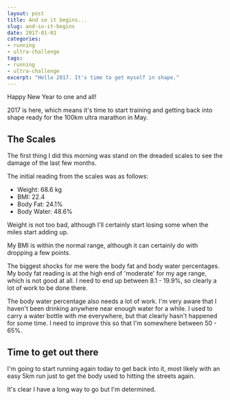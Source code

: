 ```yaml
---
layout: post
title: And so it begins...
slug: and-so-it-begins
date: 2017-01-01
categories:
- running
- ultra-challenge
tags:
- running
- ultra-challenge
excerpt: "Hello 2017. It's time to get myself in shape."
---
```


Happy New Year to one and all!

2017 is here, which means it's time to start training and getting back into shape ready for the 100km ultra marathon in May.

## The Scales

The first thing I did this morning was stand on the dreaded scales to see the damage of the last few months.

The initial reading from the scales was as follows:

* Weight: 68.6 kg
* BMI: 22.4
* Body Fat: 24.1%
* Body Water: 48.6%

Weight is not too bad, although I'll certainly start losing some when the miles start adding up.

My BMI is within the normal range, although it can certainly do with dropping a few points.

The biggest shocks for me were the body fat and body water percentages. My body fat reading is at the high end of 'moderate' for my age range, which is not good at all. I need to end up between 8.1 - 19.9%, so clearly a lot of work to be done there.

The body water percentage also needs a lot of work. I'm very aware that I haven't been drinking anywhere near enough water for a while. I used to carry a water bottle with me everywhere, but that clearly hasn't happened for some time. I need to improve this so that I'm somewhere between 50 - 65%.

## Time to get out there

I'm going to start running again today to get back into it, most likely with an easy 5km run just to get the body used to hitting the streets again.

It's clear I have a long way to go but I'm determined.
